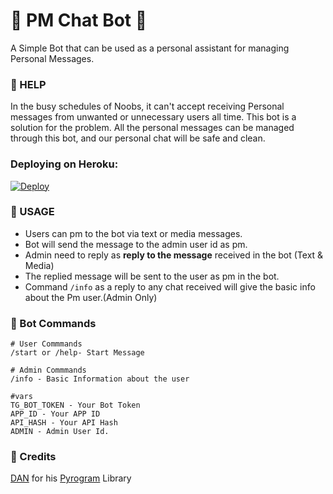 # 🤖 PM Chat Bot 🤖
A Simple Bot that can be used as a personal assistant for managing Personal Messages.

### 💠 HELP
In the busy schedules of Noobs, it can't accept receiving Personal messages from unwanted or unnecessary
users all time. This bot is a solution for the problem. All the personal messages can be managed through
this bot, and our personal chat will be safe and clean.

### Deploying on Heroku:

[![Deploy](https://www.herokucdn.com/deploy/button.svg)](https://heroku.com/deploy?template=https://github.com/m4mallu/PMChatbot)

### 💠 USAGE

- Users can pm to the bot via text or media messages.
- Bot will send the message to the admin user id as pm.
- Admin need to reply as **reply to the message** received in the bot (Text & Media)
- The replied message will be sent to the user as pm in the bot.
- Command ```/info``` as a reply to any chat received will give the basic info about the Pm user.(Admin Only)


### 💠 Bot Commands 

```
# User Commmands
/start or /help- Start Message

# Admin Commmands
/info - Basic Information about the user

#vars
TG_BOT_TOKEN - Your Bot Token
APP_ID - Your APP ID
API_HASH - Your API Hash
ADMIN - Admin User Id.

```
### 💠 Credits
[DAN](https://t.me/haskell) for his [Pyrogram](https://github.com/pyrogram/pyrogram) Library
